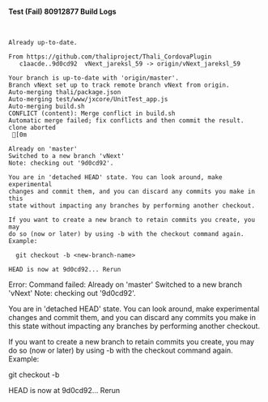 #### Test (Fail) 80912877 Build Logs


```


```

```
Already up-to-date.

From https://github.com/thaliproject/Thali_CordovaPlugin
   c1aacde..9d0cd92  vNext_jareksl_59 -> origin/vNext_jareksl_59

```

```
Your branch is up-to-date with 'origin/master'.
Branch vNext set up to track remote branch vNext from origin.
Auto-merging thali/package.json
Auto-merging test/www/jxcore/UnitTest_app.js
Auto-merging build.sh
CONFLICT (content): Merge conflict in build.sh
Automatic merge failed; fix conflicts and then commit the result.
clone aborted
 [0m

Already on 'master'
Switched to a new branch 'vNext'
Note: checking out '9d0cd92'.

You are in 'detached HEAD' state. You can look around, make experimental
changes and commit them, and you can discard any commits you make in this
state without impacting any branches by performing another checkout.

If you want to create a new branch to retain commits you create, you may
do so (now or later) by using -b with the checkout command again. Example:

  git checkout -b <new-branch-name>

HEAD is now at 9d0cd92... Rerun

```

Error: Command failed: Already on 'master'
Switched to a new branch 'vNext'
Note: checking out '9d0cd92'.

You are in 'detached HEAD' state. You can look around, make experimental
changes and commit them, and you can discard any commits you make in this
state without impacting any branches by performing another checkout.

If you want to create a new branch to retain commits you create, you may
do so (now or later) by using -b with the checkout command again. Example:

  git checkout -b <new-branch-name>

HEAD is now at 9d0cd92... Rerun
